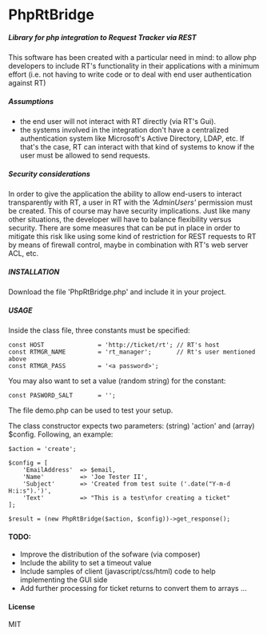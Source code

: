 PhpRtBridge
===========

##### Library for php integration to Request Tracker via REST

This software has been created with a particular need in mind: to allow php
developers to include RT's functionality in their applications with a minimum
effort (i.e. not having to write code or to deal with end user authentication
against RT)

##### Assumptions
- the end user will not interact with RT directly (via RT's Gui).
- the systems involved in the integration don't have a centralized
authentication system like Microsoft's Active Directory, LDAP, etc. If that's
the case, RT can interact with that kind of systems to know if the user must
be allowed to send requests.

##### Security considerations
In order to give the application the ability to allow end-users to interact
transparently with RT, a user in RT with the *'AdminUsers'* permission must be
created. This of course may have security implications. Just like many other
situations, the developer will have to balance flexibility versus security.
There are some measures that can be put in place in order to mitigate this
risk like using some kind of restriction for REST requests to RT by means of
firewall control, maybe in combination with RT's web server ACL, etc.

##### INSTALLATION

Download the file 'PhpRtBridge.php' and include it in your project.

##### USAGE

Inside the class file, three constants must be specified:

```
const HOST               = 'http://ticket/rt'; // RT's host
const RTMGR_NAME         = 'rt_manager';       // Rt's user mentioned above
const RTMGR_PASS         = '<a password>';
```

You may also want to set a value (random string) for the constant:
```
const PASWORD_SALT       = '';
```

The file demo.php can be used to test your setup.

The class constructor expects two parameters: (string) 'action' and
(array) $config. Following, an example:
```
$action = 'create';

$config = [
    'EmailAddress'  => $email,
    'Name'          => 'Joe Tester II',
    'Subject'       => 'Created from test suite ('.date("Y-m-d H:i:s").')',
    'Text'          => "This is a test\nfor creating a ticket"
];

$result = (new PhpRtBridge($action, $config))->get_response();
```

#### TODO:
- Improve the distribution of the sofware (via composer)
- Include the ability to set a timeout value
- Include samples of client (javascript/css/html) code to help implementing
the GUI side
- Add further processing for ticket returns to convert them to arrays ...

#### License
MIT
